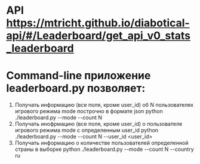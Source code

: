 # API  https://mtricht.github.io/diabotical-api/#/Leaderboard/get_api_v0_stats_leaderboard
# Command-line приложение leaderboard.py позволяет:
1) Получать информацию (все поля, кроме user_id) об N пользователях игрового режима mode построчно в формате json
   python ./leaderboard.py --mode <MODE> --count N
2) Получать инофрмацию (все поля, кроме user_id) о пользователе игрового режима mode с определенным user_id
   python ./leaderboard.py --mode <MODE> --count N --user_id <user_id>
3) Получать информацию о количестве пользователей определенной страны в выборке
   python ./leaderboard.py --mode <MODE> --count N --country ru
